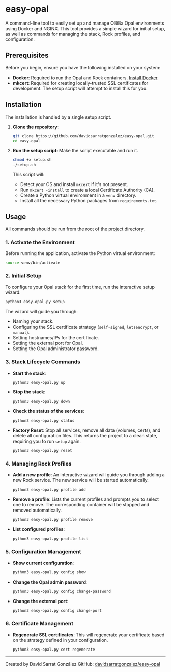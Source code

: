 # easy-opal

A command-line tool to easily set up and manage OBiBa Opal environments using Docker and NGINX. This tool provides a simple wizard for initial setup, as well as commands for managing the stack, Rock profiles, and configuration.

## Prerequisites

Before you begin, ensure you have the following installed on your system:
- **Docker**: Required to run the Opal and Rock containers. [Install Docker](https://docs.docker.com/get-docker/).
- **mkcert**: Required for creating locally-trusted SSL certificates for development. The setup script will attempt to install this for you.

## Installation

The installation is handled by a single setup script.

1.  **Clone the repository**:
    ```bash
    git clone https://github.com/davidsarratgonzalez/easy-opal.git
    cd easy-opal
    ```

2.  **Run the setup script**:
    Make the script executable and run it.
    ```bash
    chmod +x setup.sh
    ./setup.sh
    ```
    This script will:
    - Detect your OS and install `mkcert` if it's not present.
    - Run `mkcert -install` to create a local Certificate Authority (CA).
    - Create a Python virtual environment in a `venv` directory.
    - Install all the necessary Python packages from `requirements.txt`.

## Usage

All commands should be run from the root of the project directory.

### 1. Activate the Environment

Before running the application, activate the Python virtual environment:
```bash
source venv/bin/activate
```

### 2. Initial Setup

To configure your Opal stack for the first time, run the interactive setup wizard:
```bash
python3 easy-opal.py setup
```
The wizard will guide you through:
- Naming your stack.
- Configuring the SSL certificate strategy (`self-signed`, `letsencrypt`, or `manual`).
- Setting hostnames/IPs for the certificate.
- Setting the external port for Opal.
- Setting the Opal administrator password.

### 3. Stack Lifecycle Commands

- **Start the stack**:
  ```bash
  python3 easy-opal.py up
  ```
- **Stop the stack**:
  ```bash
  python3 easy-opal.py down
  ```
- **Check the status of the services**:
  ```bash
  python3 easy-opal.py status
  ```
- **Factory Reset**: Stop all services, remove all data (volumes, certs), and delete all configuration files. This returns the project to a clean state, requiring you to run `setup` again.
  ```bash
  python3 easy-opal.py reset
  ```

### 4. Managing Rock Profiles

- **Add a new profile**: An interactive wizard will guide you through adding a new Rock service. The new service will be started automatically.
  ```bash
  python3 easy-opal.py profile add
  ```
- **Remove a profile**: Lists the current profiles and prompts you to select one to remove. The corresponding container will be stopped and removed automatically.
  ```bash
  python3 easy-opal.py profile remove
  ```
- **List configured profiles**:
  ```bash
  python3 easy-opal.py profile list
  ```

### 5. Configuration Management

- **Show current configuration**:
  ```bash
  python3 easy-opal.py config show
  ```
- **Change the Opal admin password**:
  ```bash
  python3 easy-opal.py config change-password
  ```
- **Change the external port**:
  ```bash
  python3 easy-opal.py config change-port
  ```

### 6. Certificate Management

- **Regenerate SSL certificates**: This will regenerate your certificate based on the strategy defined in your configuration.
  ```bash
  python3 easy-opal.py cert regenerate
  ```

---
Created by David Sarrat González
GitHub: [davidsarratgonzalez/easy-opal](https://github.com/davidsarratgonzalez/easy-opal) 